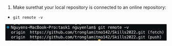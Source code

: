 1. Make surethat your local repository is connected to an online repository:
- `git remote -v`

![Result](./Screen%20Shot%202022-09-23%20at%2016.10.09.png)

